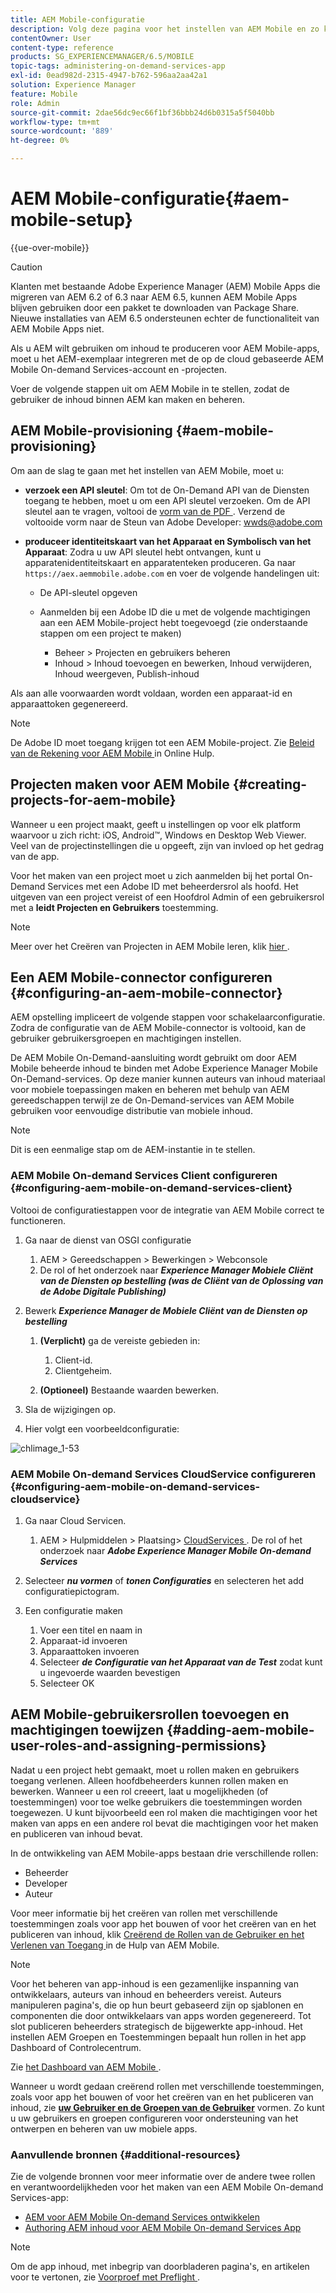 ```yaml
---
title: AEM Mobile-configuratie
description: Volg deze pagina voor het instellen van AEM Mobile en zo kan de gebruiker de inhoud maken en beheren in Adobe Experience Manager (AEM). Deze pagina biedt informatie over het integreren van de AEM instantie met de op cloud gebaseerde AEM Mobile On-demand Services-account en -projecten.
contentOwner: User
content-type: reference
products: SG_EXPERIENCEMANAGER/6.5/MOBILE
topic-tags: administering-on-demand-services-app
exl-id: 0ead982d-2315-4947-b762-596aa2aa42a1
solution: Experience Manager
feature: Mobile
role: Admin
source-git-commit: 2dae56dc9ec66f1bf36bbb24d6b0315a5f5040bb
workflow-type: tm+mt
source-wordcount: '889'
ht-degree: 0%

---
```


# AEM Mobile-configuratie{#aem-mobile-setup}

{{ue-over-mobile}}

>[!CAUTION]
>
>Klanten met bestaande Adobe Experience Manager (AEM) Mobile Apps die migreren van AEM 6.2 of 6.3 naar AEM 6.5, kunnen AEM Mobile Apps blijven gebruiken door een pakket te downloaden van Package Share. Nieuwe installaties van AEM 6.5 ondersteunen echter de functionaliteit van AEM Mobile Apps niet.

Als u AEM wilt gebruiken om inhoud te produceren voor AEM Mobile-apps, moet u het AEM-exemplaar integreren met de op de cloud gebaseerde AEM Mobile On-demand Services-account en -projecten.

Voer de volgende stappen uit om AEM Mobile in te stellen, zodat de gebruiker de inhoud binnen AEM kan maken en beheren.

## AEM Mobile-provisioning {#aem-mobile-provisioning}

Om aan de slag te gaan met het instellen van AEM Mobile, moet u:

* **verzoek een API sleutel**: Om tot de On-Demand API van de Diensten toegang te hebben, moet u om een API sleutel verzoeken. Om de API sleutel aan te vragen, voltooi de [ vorm van de PDF ](https://helpx.adobe.com/digital-publishing-solution/help/aem-mobile-end-of-life-faq.html). Verzend de voltooide vorm naar de Steun van Adobe Developer: [ wwds@adobe.com](mailto:wwds@adobe.com)

* **produceer identiteitskaart van het Apparaat en Symbolisch van het Apparaat**: Zodra u uw API sleutel hebt ontvangen, kunt u apparatenidentiteitskaart en apparatenteken produceren. Ga naar `https://aex.aemmobile.adobe.com` en voer de volgende handelingen uit:

   * De API-sleutel opgeven
   * Aanmelden bij een Adobe ID die u met de volgende machtigingen aan een AEM Mobile-project hebt toegevoegd (zie onderstaande stappen om een project te maken)

      * Beheer > Projecten en gebruikers beheren
      * Inhoud > Inhoud toevoegen en bewerken, Inhoud verwijderen, Inhoud weergeven, Publish-inhoud

Als aan alle voorwaarden wordt voldaan, worden een apparaat-id en apparaattoken gegenereerd.

>[!NOTE]
>
>De Adobe ID moet toegang krijgen tot een AEM Mobile-project. Zie [ Beleid van de Rekening voor AEM Mobile ](https://helpx.adobe.com/digital-publishing-solution/help/aem-mobile-end-of-life-faq.html) in Online Hulp.

## Projecten maken voor AEM Mobile {#creating-projects-for-aem-mobile}

Wanneer u een project maakt, geeft u instellingen op voor elk platform waarvoor u zich richt: iOS, Android™, Windows en Desktop Web Viewer. Veel van de projectinstellingen die u opgeeft, zijn van invloed op het gedrag van de app.

Voor het maken van een project moet u zich aanmelden bij het portal On-Demand Services met een Adobe ID met beheerdersrol als hoofd. Het uitgeven van een project vereist of een Hoofdrol Admin of een gebruikersrol met a **leidt Projecten en Gebruikers** toestemming.

>[!NOTE]
>
>Meer over het Creëren van Projecten in AEM Mobile leren, klik [ hier ](https://helpx.adobe.com/digital-publishing-solution/help/creating-projects.html).

## Een AEM Mobile-connector configureren {#configuring-an-aem-mobile-connector}

AEM opstelling impliceert de volgende stappen voor schakelaarconfiguratie. Zodra de configuratie van de AEM Mobile-connector is voltooid, kan de gebruiker gebruikersgroepen en machtigingen instellen.

De AEM Mobile On-Demand-aansluiting wordt gebruikt om door AEM Mobile beheerde inhoud te binden met Adobe Experience Manager Mobile On-Demand-services. Op deze manier kunnen auteurs van inhoud materiaal voor mobiele toepassingen maken en beheren met behulp van AEM gereedschappen terwijl ze de On-Demand-services van AEM Mobile gebruiken voor eenvoudige distributie van mobiele inhoud.

>[!NOTE]
>
>Dit is een eenmalige stap om de AEM-instantie in te stellen.

### AEM Mobile On-demand Services Client configureren {#configuring-aem-mobile-on-demand-services-client}

Voltooi de configuratiestappen voor de integratie van AEM Mobile correct te functioneren.

1. Ga naar de dienst van OSGI configuratie

   1. AEM > Gereedschappen > Bewerkingen > Webconsole
   1. De rol of het onderzoek naar ***Experience Manager Mobiele Cliënt van de Diensten op bestelling (was de Cliënt van de Oplossing van de Adobe Digitale Publishing)***

1. Bewerk ***Experience Manager de Mobiele Cliënt van de Diensten op bestelling***

   1. **(Verplicht)** ga de vereiste gebieden in:

      1. Client-id.
      1. Clientgeheim.

   1. **(Optioneel)** Bestaande waarden bewerken.

1. Sla de wijzigingen op.
1. Hier volgt een voorbeeldconfiguratie:

![ chlimage_1-53 ](assets/chlimage_1-53.png)

### AEM Mobile On-demand Services CloudService configureren {#configuring-aem-mobile-on-demand-services-cloudservice}

1. Ga naar Cloud Servicen.

   1. AEM > Hulpmiddelen > Plaatsing> [ CloudServices ](http://localhost:4502/libs/cq/core/content/tools/cloudservices.html). De rol of het onderzoek naar ***Adobe Experience Manager Mobile On-demand Services***

1. Selecteer ***nu vormen*** of ***tonen Configuraties*** en selecteren het add configuratiepictogram.

1. Een configuratie maken

   1. Voer een titel en naam in
   1. Apparaat-id invoeren
   1. Apparaattoken invoeren
   1. Selecteer ***de Configuratie van het Apparaat van de Test*** zodat kunt u ingevoerde waarden bevestigen
   1. Selecteer OK

## AEM Mobile-gebruikersrollen toevoegen en machtigingen toewijzen {#adding-aem-mobile-user-roles-and-assigning-permissions}

Nadat u een project hebt gemaakt, moet u rollen maken en gebruikers toegang verlenen. Alleen hoofdbeheerders kunnen rollen maken en bewerken. Wanneer u een rol creeert, laat u mogelijkheden (of toestemmingen) voor toe welke gebruikers die toestemmingen worden toegewezen. U kunt bijvoorbeeld een rol maken die machtigingen voor het maken van apps en een andere rol bevat die machtigingen voor het maken en publiceren van inhoud bevat.

In de ontwikkeling van AEM Mobile-apps bestaan drie verschillende rollen:

* Beheerder
* Developer
* Auteur

Voor meer informatie bij het creëren van rollen met verschillende toestemmingen zoals voor app het bouwen of voor het creëren van en het publiceren van inhoud, klik [ Creërend de Rollen van de Gebruiker en het Verlenen van Toegang ](https://helpx.adobe.com/digital-publishing-solution/help/account-admin-dps.html) in de Hulp van AEM Mobile.

>[!NOTE]
>
>Voor het beheren van app-inhoud is een gezamenlijke inspanning van ontwikkelaars, auteurs van inhoud en beheerders vereist. Auteurs manipuleren pagina&#39;s, die op hun beurt gebaseerd zijn op sjablonen en componenten die door ontwikkelaars van apps worden gegenereerd. Tot slot publiceren beheerders strategisch de bijgewerkte app-inhoud. Het instellen AEM Groepen en Toestemmingen bepaalt hun rollen in het app Dashboard of Controlecentrum.
>
>Zie [ het Dashboard van AEM Mobile ](/help/mobile/mobile-apps-ondemand-application-dashboard.md).

Wanneer u wordt gedaan creërend rollen met verschillende toestemmingen, zoals voor app het bouwen of voor het creëren van en het publiceren van inhoud, zie [**uw Gebruiker en de Groepen van de Gebruiker**](/help/mobile/aem-mobile-configure-users.md) vormen. Zo kunt u uw gebruikers en groepen configureren voor ondersteuning van het ontwerpen en beheren van uw mobiele apps.

### Aanvullende bronnen {#additional-resources}

Zie de volgende bronnen voor meer informatie over de andere twee rollen en verantwoordelijkheden voor het maken van een AEM Mobile On-demand Services-app:

* [AEM voor AEM Mobile On-demand Services ontwikkelen](/help/mobile/aem-mobile-on-demand.md)
* [Authoring AEM inhoud voor AEM Mobile On-demand Services App](/help/mobile/mobile-apps-ondemand.md)

>[!NOTE]
>
>Om de app inhoud, met inbegrip van doorbladeren pagina&#39;s, en artikelen voor te vertonen, zie [ Voorproef met Preflight ](/help/mobile/aem-mobile-manage-ondemand-services.md).

